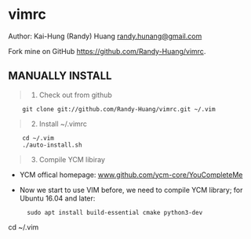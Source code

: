 vimrc
=====
Author: Kai-Hung (Randy) Huang <randy.hunang@gmail.com>

Fork mine on GitHub https://github.com/Randy-Huang/vimrc.

MANUALLY INSTALL
----------------

>1. Check out from github

        git clone git://github.com/Randy-Huang/vimrc.git ~/.vim

>2. Install ~/.vimrc        
    
        cd ~/.vim
        ./auto-install.sh
        
>3. Compile YCM libiray        
* YCM offical homepage: www.github.com/ycm-core/YouCompleteMe
        
 * Now we start to use VIM before, we need to compile YCM library; for Ubuntu 16.04 and later:

         sudo apt install build-essential cmake python3-dev
       
                
                
cd ~/.vim    

